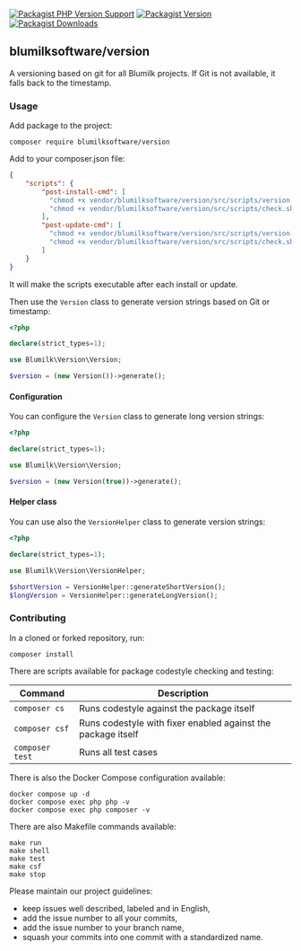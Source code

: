 [![Packagist PHP Version Support](https://img.shields.io/packagist/php-v/blumilksoftware/version?style=for-the-badge)](https://packagist.org/packages/blumilksoftware/version)
[![Packagist Version](https://img.shields.io/packagist/v/blumilksoftware/version?style=for-the-badge)](https://packagist.org/packages/blumilksoftware/version)
[![Packagist Downloads](https://img.shields.io/packagist/dt/blumilksoftware/version?style=for-the-badge)](https://packagist.org/packages/blumilksoftware/version/stats)

## blumilksoftware/version
A versioning based on git for all Blumilk projects. If Git is not available, it falls back to the timestamp.

### Usage
Add package to the project:
```shell
composer require blumilksoftware/version
```

Add to your composer.json file:
```json
{
    "scripts": {
        "post-install-cmd": [
          "chmod +x vendor/blumilksoftware/version/src/scripts/version.sh",
          "chmod +x vendor/blumilksoftware/version/src/scripts/check.sh"
        ],
        "post-update-cmd": [
          "chmod +x vendor/blumilksoftware/version/src/scripts/version.sh",
          "chmod +x vendor/blumilksoftware/version/src/scripts/check.sh"
        ]
    }
}
```
It will make the scripts executable after each install or update.

Then use the `Version` class to generate version strings based on Git or timestamp:
```php
<?php

declare(strict_types=1);

use Blumilk\Version\Version;

$version = (new Version())->generate();
```

#### Configuration
You can configure the `Version` class to generate long version strings:
```php
<?php

declare(strict_types=1);

use Blumilk\Version\Version;

$version = (new Version(true))->generate();
```
#### Helper class
You can use also the `VersionHelper` class to generate version strings:
```php  
<?php

declare(strict_types=1);

use Blumilk\Version\VersionHelper;

$shortVersion = VersionHelper::generateShortVersion();
$longVersion = VersionHelper::generateLongVersion();
```
### Contributing
In a cloned or forked repository, run:
```shell
composer install
```

There are scripts available for package codestyle checking and testing:

| Command         | Description                                                  |
|-----------------|--------------------------------------------------------------|
| `composer cs`   | Runs codestyle against the package itself                    | 
| `composer csf`  | Runs codestyle with fixer enabled against the package itself | 
| `composer test` | Runs all test cases                                          | 

There is also the Docker Compose configuration available:
```shell
docker compose up -d
docker compose exec php php -v
docker compose exec php composer -v
```

There are also Makefile commands available:
```shell
make run
make shell
make test
make csf
make stop
```

Please maintain our project guidelines:
* keep issues well described, labeled and in English,
* add the issue number to all your commits,
* add the issue number to your branch name,
* squash your commits into one commit with a standardized name.
